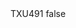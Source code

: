 <?xml version="1.0" encoding="UTF-8"?>
<CustomMetadata xmlns="http://soap.sforce.com/2006/04/metadata">
    <label>TXU491</label>
    <protected>false</protected>
</CustomMetadata>
